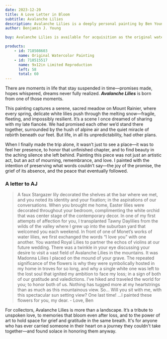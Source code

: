 ```yaml
---
date: 2023-12-20
title: A Love Letter in Bloom
subtitle: Avalanche Lilies
description: Avalanche Lilies is a deeply personal painting by Ben Young, created in honor of a promise he made to his late fiancée—to one day visit the blooming Avalanche Lilies on Mount Rainier together. Though she passed before they could make the trip, Ben visited the site alone, using the painting as a way to grieve, reflect, and keep that promise in spirit. This piece captures not only the beauty of the landscape, but the emotional weight of love, loss, and remembrance—offering collectors a moving tribute to enduring connection.
author: Benjamin J. Young

buy: Avalanche Lilies is available for acquisition as the original watercolor painting or as a high-quality limited reproduction. Collectors may choose between owning the one-of-a-kind original or a museum-grade print that preserves the emotional depth and detail of the work. Both options offer a meaningful way to bring this powerful and personal piece into your collection.

products:
    - id: 718508603
      name: Original Watercolor Painting
    - id: 718515517
      name: 9x12in Limited Reproduction
      left: 58
      total: 60
---
```


There are moments in life that stay suspended in time—promises made, hopes whispered, dreams never fully realized. ___Avalanche Lilies___ is born from one of those moments.

This painting captures a serene, sacred meadow on Mount Rainier, where every spring, delicate white lilies push through the melting snow—fragile, fleeting, and impossibly resilient. It’s a scene I once dreamed of sharing with my late fiancée. We had promised each other we’d stand there together, surrounded by the hush of alpine air and the quiet miracle of rebirth beneath our feet. But life, in all its unpredictability, had other plans.

<!--more-->

When I finally made the trip alone, it wasn’t just to see a place—it was to feel her presence, to honor that unfinished chapter, and to find beauty in the aching silence she left behind. Painting this piece was not just an artistic act, but an act of mourning, remembrance, and love. I painted with the intention of preserving what words couldn’t say—the joy of the promise, the grief of its absence, and the peace that eventually followed.

### A letter to AJ ##
> A faux Stargazer lily decorated the shelves at the bar where we met, and you noted its identity and your fixation; in the aspirations of our conversations. When you brought me home, Easter lilies were decorated throughout your bedroom, complimenting the white orchid that was center stage of the contemporary decor. In one of my first attempts of affection for you, I transplanted Tawny Daylilies from the wilds of the valley where I grew up into the suburban yard that welcomed you each weekend. In front of one of Monet’s works of water lilies, we first exchanged the words “I love you” with one another. You wanted Royal Lilies to partner the echos of violins at our future wedding. There was a twinkle in your eye discussing your desire to visit a vast field of Avalanche Lilies in the mountains. It was Madonna Lilies I placed on the mound of your grave. The repeated significance of the flowers is why they were symbolically hosted in my home in troves for so long, and why a single white one was left to the lost soul that ignited my ambition to face my loss; in a sign of both of our gratitude and valedictions. I’ve hiked and traveled the world for you; to honor both of us. Nothing has tugged more at my heartstrings than as much as this mountainous view. So… Will you sit with me, with this spectacular sun setting view? One last time! ...I painted these flowers for you, my dear. - Love, Ben

For collectors, Avalanche Lilies is more than a landscape. It’s a tribute to unspoken love, to memories that bloom even after loss, and to the power of art to hold space for grief and gratitude in the same breath. It's for anyone who has ever carried someone in their heart on a journey they couldn't take together—and found solace in honoring them anyway.